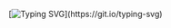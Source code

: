 [![Typing SVG](https://readme-typing-svg.demolab.com?font=Fira+Code&pause=1000&color=00F7FF&width=435&lines=Hi+there!+👋+I'm+Mohammad+Nour+ALTURKMANI;Software+Engineering+Student+at+FSMVU;Learning+Java+and+OOP!)](https://git.io/typing-svg)
